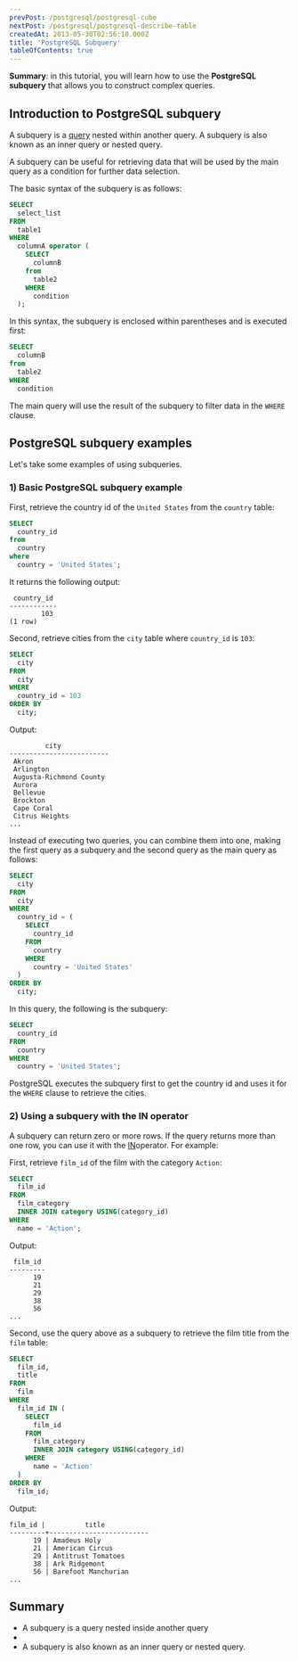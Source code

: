 ```yaml
---
prevPost: /postgresql/postgresql-cube
nextPost: /postgresql/postgresql-describe-table
createdAt: 2013-05-30T02:56:10.000Z
title: 'PostgreSQL Subquery'
tableOfContents: true
---
```



**Summary**: in this tutorial, you will learn how to use the **PostgreSQL subquery** that allows you to construct complex queries.

## Introduction to PostgreSQL subquery

A subquery is a [query](/postgresql/postgresql-select) nested within another query. A subquery is also known as an inner query or nested query.

A subquery can be useful for retrieving data that will be used by the main query as a condition for further data selection.

The basic syntax of the subquery is as follows:

```sql
SELECT
  select_list
FROM
  table1
WHERE
  columnA operator (
    SELECT
      columnB
    from
      table2
    WHERE
      condition
  );
```

In this syntax, the subquery is enclosed within parentheses and is executed first:

```sql
SELECT
  columnB
from
  table2
WHERE
  condition
```

The main query will use the result of the subquery to filter data in the `WHERE` clause.

## PostgreSQL subquery examples

Let's take some examples of using subqueries.

### 1) Basic PostgreSQL subquery example

First, retrieve the country id of the `United States` from the `country` table:

```sql
SELECT
  country_id
from
  country
where
  country = 'United States';
```

It returns the following output:

```
 country_id
------------
        103
(1 row)
```

Second, retrieve cities from the `city` table where `country_id` is `103`:

```sql
SELECT
  city
FROM
  city
WHERE
  country_id = 103
ORDER BY
  city;
```

Output:

```
         city
-------------------------
 Akron
 Arlington
 Augusta-Richmond County
 Aurora
 Bellevue
 Brockton
 Cape Coral
 Citrus Heights
...
```

Instead of executing two queries, you can combine them into one, making the first query as a subquery and the second query as the main query as follows:

```sql
SELECT
  city
FROM
  city
WHERE
  country_id = (
    SELECT
      country_id
    FROM
      country
    WHERE
      country = 'United States'
  )
ORDER BY
  city;
```

In this query, the following is the subquery:

```sql
SELECT
  country_id
FROM
  country
WHERE
  country = 'United States';
```

PostgreSQL executes the subquery first to get the country id and uses it for the `WHERE` clause to retrieve the cities.

### 2) Using a subquery with the IN operator

A subquery can return zero or more rows. If the query returns more than one row, you can use it with the [IN](/postgresql/postgresql-in "PostgreSQL IN")operator. For example:

First, retrieve `film_id` of the film with the category `Action`:

```sql
SELECT
  film_id
FROM
  film_category
  INNER JOIN category USING(category_id)
WHERE
  name = 'Action';
```

Output:

```
 film_id
---------
      19
      21
      29
      38
      56
...
```

Second, use the query above as a subquery to retrieve the film title from the `film` table:

```sql
SELECT
  film_id,
  title
FROM
  film
WHERE
  film_id IN (
    SELECT
      film_id
    FROM
      film_category
      INNER JOIN category USING(category_id)
    WHERE
      name = 'Action'
  )
ORDER BY
  film_id;
```

Output:

```
film_id |          title
---------+-------------------------
      19 | Amadeus Holy
      21 | American Circus
      29 | Antitrust Tomatoes
      38 | Ark Ridgemont
      56 | Barefoot Manchurian
...
```

## Summary

- A subquery is a query nested inside another query
-
- A subquery is also known as an inner query or nested query.
